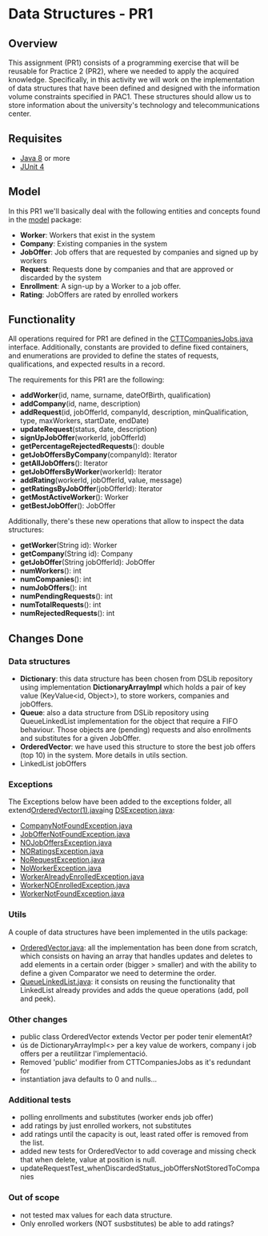 # Data Structures - PR1

## Overview
This assignment (PR1) consists of a programming exercise that will be reusable for Practice 2 (PR2), where we needed 
to apply the acquired knowledge. Specifically, in this activity we will work on the implementation of data structures that have been defined and 
designed with the information volume constraints specified in PAC1. These structures should allow us to store information about the university's technology and telecommunications center.

## Requisites
- [Java 8](https://www.oracle.com/es/java/technologies/javase/javase8-archive-downloads.html) or more
- [JUnit 4](https://junit.org/junit4/)

## Model
In this PR1 we'll basically deal with the following entities and concepts found in the [model](src/main/java/uoc/ds/pr/model) package:
- **Worker**: Workers that exist in the system
- **Company**: Existing companies in the system
- **JobOffer**: Job offers that are requested by companies and signed up by workers
- **Request**: Requests done by companies and that are approved or discarded by the system
- **Enrollment**: A sign-up by a Worker to a job offer.
- **Rating**: JobOffers are rated by enrolled workers


## Functionality
All operations required for PR1 are defined in the [CTTCompaniesJobs.java](src/main/java/uoc/ds/pr/CTTCompaniesJobs.java) interface. Additionally, 
constants are provided to define fixed containers, and enumerations are provided to define the states of requests, qualifications, and expected results in a record.

The requirements for this PR1 are the following:
- **addWorker**(id, name, surname, dateOfBirth, qualification)
- **addCompany**(id, name, description)
- **addRequest**(id, jobOfferId, companyId, description, minQualification, type, maxWorkers, startDate, endDate)
- **updateRequest**(status, date, description)
- **signUpJobOffer**(workerId, jobOfferId)
- **getPercentageRejectedRequests**(): double
- **getJobOffersByCompany**(companyId): Iterator
- **getAllJobOffers**(): Iterator
- **getJobOffersByWorker**(workerId): Iterator
- **addRating**(workerId, jobOfferId, value, message)
- **getRatingsByJobOffer**(jobOfferId): Iterator
- **getMostActiveWorker**(): Worker
- **getBestJobOffer**(): JobOffer


Additionally, there's these new operations that allow to inspect the data structures:
- **getWorker**(String id): Worker
- **getCompany**(String id): Company
- **getJobOffer**(String jobOfferId): JobOffer
- **numWorkers**(): int
- **numCompanies**(): int
- **numJobOffers**(): int
- **numPendingRequests**(): int
- **numTotalRequests**(): int
- **numRejectedRequests**(): int


## Changes Done
### Data structures
- **Dictionary**: this data structure has been chosen from DSLib repository using implementation **DictionaryArrayImpl**
which holds a pair of key value (KeyValue<id, Object>), to store workers, companies and jobOffers. 
- **Queue**: also a data structure from DSLib repository using QueueLinkedList implementation for the object that 
require a FIFO behaviour. Those objects are (pending) requests and also enrollments and substitutes for a given JobOffer.
- **OrderedVector**: we have used this structure to store the best job offers (top 10) in the system. More details in
utils section.
- LinkedList<JobOffer> jobOffers

### Exceptions
The Exceptions below have been added to the exceptions folder, all extend[OrderedVector(1).java](..%2F..%2FDownloads%2FOrderedVector%281%29.java)ing 
[DSException.java](src/main/java/uoc/ds/pr/exceptions/DSException.java):

- [CompanyNotFoundException.java](src/main/java/uoc/ds/pr/exceptions/CompanyNotFoundException.java)
- [JobOfferNotFoundException.java](src/main/java/uoc/ds/pr/exceptions/JobOfferNotFoundException.java)
- [NOJobOffersException.java](src/main/java/uoc/ds/pr/exceptions/NOJobOffersException.java)
- [NORatingsException.java](src/main/java/uoc/ds/pr/exceptions/NORatingsException.java)
- [NoRequestException.java](src/main/java/uoc/ds/pr/exceptions/NoRequestException.java)
- [NoWorkerException.java](src/main/java/uoc/ds/pr/exceptions/NoWorkerException.java)
- [WorkerAlreadyEnrolledException.java](src/main/java/uoc/ds/pr/exceptions/WorkerAlreadyEnrolledException.java)
- [WorkerNOEnrolledException.java](src/main/java/uoc/ds/pr/exceptions/WorkerNOEnrolledException.java)
- [WorkerNotFoundException.java](src/main/java/uoc/ds/pr/exceptions/WorkerNotFoundException.java)

### Utils
A couple of data structures have been implemented in the utils package:
- [OrderedVector.java](src/main/java/uoc/ds/pr/utils/OrderedVector.java): all the implementation has been done from 
scratch, which consists on having an array that handles updates and deletes to add elements in a certain order 
(bigger > smaller) and with the ability to define a given Comparator we need to determine the order.
- [QueueLinkedList.java](src/main/java/uoc/ds/pr/utils/QueueLinkedList.java): it consists on reusing the functionality 
that LinkedList already provides and adds the queue operations (add, poll and peek).


### Other changes
- public class OrderedVector<T> extends Vector<T> per poder tenir elementAt?
- ús de DictionaryArrayImpl<> per a key value de workers, company i job offers per a reutilitzar l'implementació.
- Removed 'public' modifier from CTTCompaniesJobs as it's redundant for
- instantiation java defaults to 0 and nulls...

### Additional tests
- polling enrollments and substitutes (worker ends job offer)
- add ratings by just enrolled workers, not substitutes
- add ratings until the capacity is out, least rated offer is removed from the list.
- added new tests for OrderedVector to add coverage and missing check that when delete, value at position is null.
- updateRequestTest_whenDiscardedStatus_jobOffersNotStoredToCompanies

### Out of scope
- not tested max values for each data structure.
- Only enrolled workers (NOT susbstitutes) be able to add ratings?
